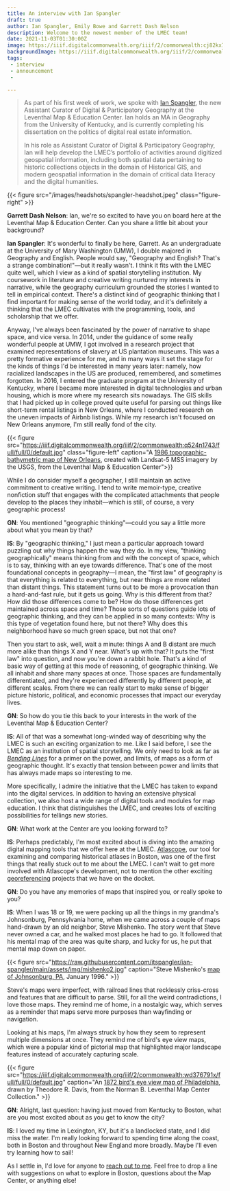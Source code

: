 ```yaml
---
title: An interview with Ian Spangler
draft: true
author: Ian Spangler, Emily Bowe and Garrett Dash Nelson
description: Welcome to the newest member of the LMEC team!
date: 2021-11-03T01:30:00Z
image: https://iiif.digitalcommonwealth.org/iiif/2/commonwealth:cj82kx798/3552,749,6043,3268/full/0/default.jpg
backgroundImage: https://iiif.digitalcommonwealth.org/iiif/2/commonwealth:cj82kx798/1904,1069,7976,2692/full/0/default.jpg
tags:
 - interview
 - announcement
 -

---
```


> As part of his first week of work, we spoke with [Ian Spangler](/about/people/ian-spangler), the new Assistant Curator of Digital & Participatory Geography at the Leventhal Map & Education Center. Ian holds an MA in Geography from the University of Kentucky, and is currently completing his dissertation on the politics of digital real estate information.
>
> In his role as Assistant Curator of Digital & Participatory Geography, Ian will help develop the LMEC’s portfolio of activities around digitized geospatial information, including both spatial data pertaining to historic collections objects in the domain of Historical GIS, and modern geospatial information in the domain of critical data literacy and the digital humanities.

{{<
figure src="/images/headshots/spangler-headshot.jpeg" class="figure-right" >}}

**Garrett Dash Nelson**: Ian, we're so excited to have you on board here at the Leventhal Map & Education Center. Can you share a little bit about your background?

**Ian Spangler**: It's wonderful to finally be here, Garrett. As an undergraduate at the University of Mary Washington (UMW), I double majored in Geography and English. People would say, "Geography and English? That's a strange combination!"—but it really wasn't. I think it fits with the LMEC quite well, which I view as a kind of spatial storytelling institution. My coursework in literature and creative writing nurtured my interests in narrative, while the geography curriculum grounded the stories I wanted to tell in empirical context. There's a distinct kind of geographic thinking that I find important for making sense of the world today, and it's definitely a thinking that the LMEC cultivates with the programming, tools, and scholarship that we offer.

Anyway, I've always been fascinated by the power of narrative to shape space, and vice versa. In 2014, under the guidance of some really wonderful people at UMW, I got involved in a research project that examined representations of slavery at US plantation museums. This was a pretty formative experience for me, and in many ways it set the stage for the kinds of things I'd be interested in many years later: namely, how racialized landscapes in the US are produced, remembered, and sometimes forgotten. In 2016, I entered the graduate program at the University of Kentucky, where I became more interested in digital technologies and urban housing, which is more where my research sits nowadays. The GIS skills that I had picked up in college proved quite useful for parsing out things like short-term rental listings in New Orleans, where I conducted research on the uneven impacts of Airbnb listings. While my research isn't focused on New Orleans anymore, I'm still really fond of the city.

{{< figure
src="https://iiif.digitalcommonwealth.org/iiif/2/commonwealth:q524n1743/full/full/0/default.jpg"
class="figure-left"
caption="A [1986 topographic-bathymetric map of New Orleans](https://collections.leventhalmap.org/search/commonwealth:q524n173t), created with Landsat-5 MSS imagery by the USGS, from the Leventhal Map & Education Center">}}

While I do consider myself a geographer, I still maintain an active commitment to creative writing. I tend to write memoir-type, creative nonfiction stuff that engages with the complicated attachments that people develop to the places they inhabit—which is still, of course, a very geographic process!

**GN**: You mentioned "geographic thinking"—could you say a little more about what you mean by that?

**IS**: By "geographic thinking," I just mean a particular approach toward puzzling out why things happen the way they do. In my view, "thinking geographically" means thinking from and with the concept of space, which is to say, thinking with an eye towards difference. That's one of the most foundational concepts in geography—I mean, the "first law" of geography is that everything is related to everything, but near things are more related than distant things. This statement turns out to be more a provocation than a hard-and-fast rule, but it gets us going. Why is this different from that? How did those differences come to be? How do those differences get maintained across space and time? Those sorts of questions guide lots of geographic thinking, and they can be applied in so many contexts: Why is this type of vegetation found here, but not there? Why does this neighborhood have so much green space, but not that one?

Then you start to ask, well, wait a minute: things A and B distant are much more alike than things X and Y near. What's up with that? It puts the "first law" into question, and now you're down a rabbit hole. That's a kind of basic way of getting at this mode of reasoning, of geographic thinking. We all inhabit and share many spaces at once. Those spaces are fundamentally differentiated, and they're experienced differently by different people, at different scales. From there we can really start to make sense of bigger picture historic, political, and economic processes that impact our everyday lives.

**GN**: So how do you tie this back to your interests in the work of the Leventhal Map & Education Center?

**IS**: All of that was a somewhat long-winded way of describing why the LMEC is such an exciting organization to me. Like I said before, I see the LMEC as an institution of spatial storytelling. We only need to look as far as [_Bending Lines_](https://www.leventhalmap.org/digital-exhibitions/bending-lines/) for a primer on the power, and limits, of maps as a form of geographic thought. It's exactly that tension between power and limits that has always made maps so interesting to me.

More specifically, I admire the initiative that the LMEC has taken to expand into the digital services. In addition to having an extensive physical collection, we also host a wide range of digital tools and modules for map education. I think that distinguishes the LMEC, and creates lots of exciting possibilities for tellings new stories.

**GN**: What work at the Center are you looking forward to?

**IS**: Perhaps predictably, I'm most excited about is diving into the amazing digital mapping tools that we offer here at the LMEC. [Atlascope](atlascope.leventhalmap.org), our tool for examining and comparing historical atlases in Boston, was one of the first things that really stuck out to me about the LMEC. I can't wait to get more involved with Atlascope's development, not to mention the other exciting [georeferencing](https://cartinal.leventhalmap.org/guides/georeference.html) projects that we have on the docket.

**GN**: Do you have any memories of maps that inspired you, or really spoke to you?

**IS**: When I was 18 or 19, we were packing up all the things in my grandma's Johnsonburg, Pennsylvania home, when we came across a couple of maps hand-drawn by an old neighbor, Steve Mishenko. The story went that Steve never owned a car, and he walked most places he had to go. It followed that his mental map of the area was quite sharp, and lucky for us, he put that mental map down on paper.

{{< figure src="https://raw.githubusercontent.com/itspangler/ian-spangler/main/assets/img/mishenko2.jpg" caption="Steve Mishenko's [map of Johnsonburg, PA](https://github.com/itspangler/ian-spangler/blob/main/assets/img/mishenko2.jpg), January 1996." >}}

Steve's maps were imperfect, with railroad lines that recklessly criss-cross and features that are difficult to parse. Still, for all the weird contradictions, I love those maps. They remind me of home, in a nostalgic way, which serves as a reminder that maps serve more purposes than wayfinding or navigation.

Looking at his maps, I'm always struck by how they seem to represent multiple dimensions at once. They remind me of bird's eye view maps, which were a popular kind of pictorial map that highlighted major landscape features instead of accurately capturing scale.

{{< figure src="https://iiif.digitalcommonwealth.org/iiif/2/commonwealth:wd376791x/full/full/0/default.jpg" caption="An [1872 bird's eye view map of Philadelphia](https://collections.leventhalmap.org/search/commonwealth:js956k964), drawn by Theodore R. Davis, from the Norman B. Leventhal Map Center Collection." >}}

**GN**: Alright, last question: having just moved from Kentucky to Boston, what are you most excited about as you get to know the city?

**IS**: I loved my time in Lexington, KY, but it's a landlocked state, and I did miss the water. I'm really looking forward to spending time along the coast, both in Boston and throughout New England more broadly. Maybe I'll even try learning how to sail!

As I settle in, I'd love for anyone to [reach out to me](mailto:ispangler@leventhalmap.org). Feel free to drop a line with suggestions on what to explore in Boston, questions about the Map Center, or anything else!
